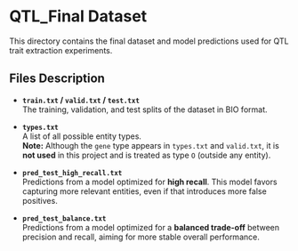 # QTL_Final Dataset

This directory contains the final dataset and model predictions used for QTL trait extraction experiments.

## Files Description

- **`train.txt` / `valid.txt` / `test.txt`**  
  The training, validation, and test splits of the dataset in BIO format.

- **`types.txt`**  
  A list of all possible entity types.  
  **Note:** Although the `gene` type appears in `types.txt` and `valid.txt`, it is **not used** in this project and is treated as type `O` (outside any entity).

- **`pred_test_high_recall.txt`**  
  Predictions from a model optimized for **high recall**. This model favors capturing more relevant entities, even if that introduces more false positives.

- **`pred_test_balance.txt`**  
  Predictions from a model optimized for a **balanced trade-off** between precision and recall, aiming for more stable overall performance.
